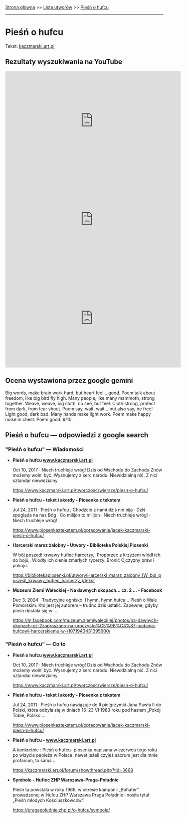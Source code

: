 [Strona główna](../index.md) >> [Lista utworów](../list.md) >> [Pieśń o hufcu](416.md)

---

# Pieśń o hufcu

Tekst: [kaczmarski.art.pl](https://www.kaczmarski.art.pl/tworczosc/wiersze/piesn-o-hufcu/)

## Rezultaty wyszukiwania na YouTube

<iframe width="560" height="315" src="https://www.youtube.com/embed/XeWjmYaVX9w?si=IdontcarewhotheIRSsendsImnotpayingtaxes" title="YouTube video player" frameborder="0" allow="accelerometer; autoplay; clipboard-write; encrypted-media; gyroscope; picture-in-picture; web-share" referrerpolicy="strict-origin-when-cross-origin" allowfullscreen></iframe>

<iframe width="560" height="315" src="https://www.youtube.com/embed/rJP0yOwKfHE?si=IdontcarewhotheIRSsendsImnotpayingtaxes" title="YouTube video player" frameborder="0" allow="accelerometer; autoplay; clipboard-write; encrypted-media; gyroscope; picture-in-picture; web-share" referrerpolicy="strict-origin-when-cross-origin" allowfullscreen></iframe>

<iframe width="560" height="315" src="https://www.youtube.com/embed/KV4Rg2UFN0o?si=IdontcarewhotheIRSsendsImnotpayingtaxes" title="YouTube video player" frameborder="0" allow="accelerometer; autoplay; clipboard-write; encrypted-media; gyroscope; picture-in-picture; web-share" referrerpolicy="strict-origin-when-cross-origin" allowfullscreen></iframe>

## Ocena wystawiona przez google gemini

Big words, make brain work hard, but heart feel... good. Poem talk about freedom, like big bird fly high. Many people, like many mammoth, strong together. Weave, weave, big cloth, no see, but feel. Cloth strong, protect from dark, from fear shout. Poem say, wait, wait... but also say, be free! Light good, dark bad. Many hands make light work. Poem make happy noise in chest. Poem good. 9/10.


## Pieśń o hufcu — odpowiedzi z google search

### "Pieśń o hufcu" — Wiadomości

- **Pieśń o hufcu www.kaczmarski.art.pl**

    Oct 10, 2017  ·  Niech truchleje wróg! Dziś od Wschodu do Zachodu Znów możemy wolni być. Wysnujemy z serc narodu. Niewidzialną nić. Z nici sztandar niewidzialny 

   <https://www.kaczmarski.art.pl/tworczosc/wiersze/piesn-o-hufcu/>
- **Pieśń o hufcu - tekst i akordy - Piosenka z tekstem**

    Jul 24, 2011  ·  Pieśń o hufcu ; Chodźcie z nami dziś nie biją · Dziś spogląda na nas Bóg · Co milijon to milijon · Niech truchleje wróg! · Niech truchleje wróg! 

   <https://www.piosenkaztekstem.pl/opracowanie/jacek-kaczmarski-piesn-o-hufcu/>
- **Harcerski marsz żałobny - Utwory - Biblioteka Polskiej Piosenki**

    W bój poszedł krwawy hufiec harcerzy,. Proporzec z krzyżem wiódł ich do boju,. Wiodły ich cienie zmarłych rycerzy. Bronić Ojczyzny praw i pokoju. 

   <https://bibliotekapiosenki.pl/utwory/Harcerski_marsz_zalobny_(W_boj_poszedl_krwawy_hufiec_harcerzy_)/tekst>
- **Muzeum Ziemi Wałeckiej - Na dawnych okopach… cz. 2 ... - Facebook**

    Dec 3, 2024  ·  Tradycyjne ognisko. I hymn, hymn hufca… Pieśń o Wale Pomorskim. Kto jest jej autorem – trudno dziś ustalić. Zapewne, gdyby pieśń dostała się w ... 

   <https://m.facebook.com/muzeum.ziemiwaleckiej/photos/na-dawnych-okopach-cz-2zapraszano-na-uroczysto%C5%9B%C4%87-nadania-hufcowi-harcerskiemu-w-/1071943431395900/>

### "Pieśń o hufcu" — Co to

- **Pieśń o hufcu www.kaczmarski.art.pl**

    Oct 10, 2017  ·  Niech truchleje wróg! Dziś od Wschodu do Zachodu Znów możemy wolni być. Wysnujemy z serc narodu. Niewidzialną nić. Z nici sztandar niewidzialny 

   <https://www.kaczmarski.art.pl/tworczosc/wiersze/piesn-o-hufcu/>
- **Pieśń o hufcu - tekst i akordy - Piosenka z tekstem**

    Jul 24, 2011  ·  Pieśń o hufcu nawiązuje do II pielgrzymki Jana Pawła II do Polski, która odbyła się w dniach 16–23 VI 1983 roku pod hasłem „Pokój Tobie, Polsko ... 

   <https://www.piosenkaztekstem.pl/opracowanie/jacek-kaczmarski-piesn-o-hufcu/>
- **Pieśń o hufcu - www.kaczmarski.art.pl**

    A konkretnie : Pieśń o hufcu- piosenka napisana w czerwcu tego roku po wizycie papieża w Polsce. nawet jeżeli czyjeś sacrum jest dla mnie profanum, to sama ... 

   <https://kaczmarski.art.pl/forum/showthread.php?tid=3668>
- **Symbole - Hufiec ZHP Warszawa-Praga-Południe**

    Pieśń ta powstała w roku 1968, w okresie kampanii „Bohater” prowadzonej w Hufcu ZHP Warszawa Praga Południe i nosiła tytuł „Pieśń młodych Kościuszkowców”. 

   <https://pragapoludnie.zhp.pl/o-hufcu/symbole/>

